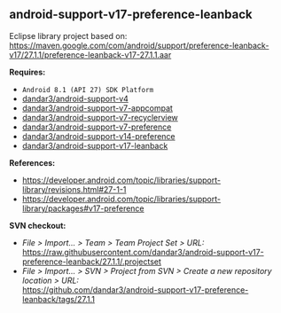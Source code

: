 ## android-support-v17-preference-leanback

Eclipse library project based on:<br/>
https://maven.google.com/com/android/support/preference-leanback-v17/27.1.1/preference-leanback-v17-27.1.1.aar

**Requires:**
- `Android 8.1 (API 27) SDK Platform`
- [dandar3/android-support-v4](https://github.com/dandar3/android-support-v4/tree/27.1.1)
- [dandar3/android-support-v7-appcompat](https://github.com/dandar3/android-support-v7-appcompat/tree/27.1.1)
- [dandar3/android-support-v7-recyclerview](https://github.com/dandar3/android-support-v7-recyclerview/tree/27.1.1)
- [dandar3/android-support-v7-preference](https://github.com/dandar3/android-support-v7-preference/tree/27.1.1)
- [dandar3/android-support-v14-preference](https://github.com/dandar3/android-support-v14-preference/tree/27.1.1)
- [dandar3/android-support-v17-leanback](https://github.com/dandar3/android-support-v17-leanback/tree/27.1.1)

**References:**
- https://developer.android.com/topic/libraries/support-library/revisions.html#27-1-1
- https://developer.android.com/topic/libraries/support-library/packages#v17-preference

**SVN checkout:**
- _File > Import... > Team > Team Project Set > URL:_<br/>
  https://raw.githubusercontent.com/dandar3/android-support-v17-preference-leanback/27.1.1/.projectset
- _File > Import... > SVN > Project from SVN > Create a new repository location > URL:_<br/>
  https://github.com/dandar3/android-support-v17-preference-leanback/tags/27.1.1